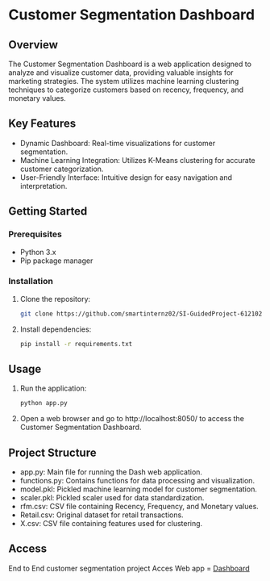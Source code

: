 # Customer Segmentation Dashboard

## Overview
The Customer Segmentation Dashboard is a web application designed to analyze and visualize customer data, providing valuable insights for marketing strategies. The system utilizes machine learning clustering techniques to categorize customers based on recency, frequency, and monetary values.

## Key Features
- Dynamic Dashboard: Real-time visualizations for customer segmentation.
- Machine Learning Integration: Utilizes K-Means clustering for accurate customer categorization.
- User-Friendly Interface: Intuitive design for easy navigation and interpretation.

## Getting Started
### Prerequisites
- Python 3.x
- Pip package manager

### Installation
1. Clone the repository:
    ```bash
    git clone https://github.com/smartinternz02/SI-GuidedProject-612102-1698683773.git
    ```
2. Install dependencies:
    ```bash
    pip install -r requirements.txt
    ```

## Usage
1. Run the application:
    ```bash
    python app.py
    ```
2. Open a web browser and go to http://localhost:8050/ to access the Customer Segmentation Dashboard.

## Project Structure
- app.py: Main file for running the Dash web application.
- functions.py: Contains functions for data processing and visualization.
- model.pkl: Pickled machine learning model for customer segmentation.
- scaler.pkl: Pickled scaler used for data standardization.
- rfm.csv: CSV file containing Recency, Frequency, and Monetary values.
- Retail.csv: Original dataset for retail transactions.
- X.csv: CSV file containing features used for clustering.

## Access
End to End customer segmentation project
Acces Web app = [Dashboard](https://customer-insight.onrender.com/)
